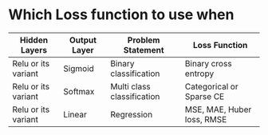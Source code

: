 # Which Loss function to use when

| Hidden Layers       | Output Layer | Problem Statement          | Loss Function              |
| ------------------- | ------------ | -------------------------- | -------------------------- |
| Relu or its variant | Sigmoid      | Binary classification      | Binary cross entropy       |
| Relu or its variant | Softmax      | Multi class classification | Categorical or Sparse CE   |
| Relu or its variant | Linear       | Regression                 | MSE, MAE, Huber loss, RMSE |
